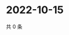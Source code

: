 # 2022-10-15

共 0 条

<!-- BEGIN WEIBO -->
<!-- 最后更新时间 Sat Oct 15 2022 17:20:44 GMT+0800 (China Standard Time) -->

<!-- END WEIBO -->
